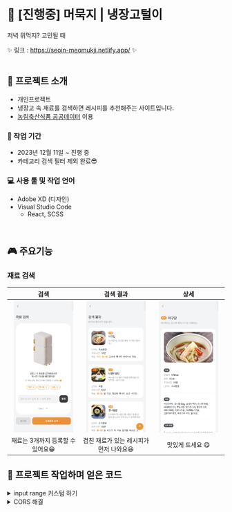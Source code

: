 # 🍚 [진행중] 머묵지 | 냉장고털이
저녁 뭐먹지? 고민될 때 

✨ 링크 : https://seoin-meomukji.netlify.app/ ✨  
<br>

## 📣 프로젝트 소개
- 개인프로젝트
- 냉장고 속 재료를 검색하면 레시피를 추천해주는 사이트입니다.
- [농림축산식품 공공데이터](https://data.mafra.go.kr/main.do) 이용

### 📅 작업 기간
- 2023년 12월 11일 ~ 진행 중 
- 카테고리 검색 필터 제외 완료😎

### 💻 사용 툴 및 작업 언어
- Adobe XD (디자인)
- Visual Studio Code
    - React, SCSS

<br>

## 🎮 주요기능
### 재료 검색
  |검색|검색 결과|상세|
  |:---:|:---:|:---:|
  |<img src="./public/images/readme/search.png" height="50%" width="90%" alt="검색"/>|<img src="./public/images/readme/result.png" height="50%" width="90%" alt="readme 임시 등록"/>|<img src="./public/images/readme/detail.png" height="50%" width="90%" alt="readme 임시 등록"/>|
  |재료는 3개까지 등록할 수 있어요😁|겹친 재료가 있는 레시피가 먼저 나와요😆|맛있게 드세요 😋|
  

## 📌 프로젝트 작업하며 얻은 코드

<details>
  <summary>input range 커스텀 하기</summary>
  
  - 각각 따로 만들어서 position으로 합친다고 생각하면 됨
  - track의 컬러가 들어갈 부분은 props로 받아온다.
    `width: ${(props) => props.fill}%;`
  - `&::-webkit-slider-thumb` 으로 기본 스타일 지우는 것 잊지말 것

  ```javascript

    // * input range 커스텀
    export const SliderContainer = styled.div`
      position: relative;
      width: 100%;
      height: 24px;
    `;
    export const SliderRail = styled.div`
      position: absolute;
      top: calc(50% - 2px);
      width: 100%;
      height: 4px;
      border-radius: 2px;
      background-color: ${theme.inputBgColor};
    `;
    export const SliderFillTrack = styled.div`
      position: absolute;
      top: calc(50% - 2px);
      width: ${(props) => props.fill}%;
      height: 4px;
      border-radius: 2px;
      background-color: ${theme.pointColorOrange};
    `;
    export const Slider = styled.input`
      position: absolute;
      top: calc(50% - 6px);
      width: 100%;
      height: 12px;
      -webkit-appearance: none;
      appearance: none;
      background: transparent;
      margin: 0;
      &::-webkit-slider-thumb {
        -webkit-appearance: none; 
        width: 18px;
        height: 18px;
        border-radius: 50%;
        background: #FFF;
        box-shadow: 0 0 5px rgba(0, 0, 0, 0.2);
        cursor: pointer;
      }
      &:active {
        cursor: grabbing;
      }
      &:focus {
        outline: none;
      }
    `;

  ```
</details>

<details>
  <summary>CORS 해결</summary>
  
  -  `npm i http-proxy-middleware` 설치
  -  `setupProxy.js` 내용 작성
  ```javascript
  // * setupProxy.js
    const { createProxyMiddleware } = require('http-proxy-middleware');

    module.exports = function(app) {
      app.use(
        '/api', //proxy가 필요한 path parameter
        createProxyMiddleware({
          target: 'http://211.237.50.150:7080', //타겟이 되는 api url
          changeOrigin: true,// 서버 구성에 따른 호스트 헤더 변경 여부 설정
        })
      );
    };
    `;
  ```
  - package.json에 코드 추가
  `"proxy" : "http://211.237.50.150:7080"`
</details>
